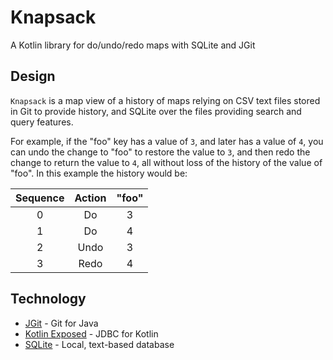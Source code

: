 # Knapsack

A Kotlin library for do/undo/redo maps with SQLite and JGit

## Design

`Knapsack` is a map view of a history of maps relying on CSV text files
stored in Git to provide history, and SQLite over the files providing search
and query features.

For example, if the "foo" key has a value of `3`, and later has a value of
`4`, you can undo the change to "foo" to restore the value to `3`, and then
redo the change to return the value to `4`, all without loss of the history
of the value of "foo".  In this example the history would be:

| Sequence | Action | "foo" |
|:--------:|:------:|:-----:|
| 0        | Do     | 3     |
| 1        | Do     | 4     |
| 2        | Undo   | 3     |
| 3        | Redo   | 4     |

## Technology

* [JGit](https://github.com/eclipse/jgit) - Git for Java
* [Kotlin Exposed](https://github.com/JetBrains/Exposed) - JDBC for Kotlin
* [SQLite](https://github.com/xerial/sqlite-jdbc) - Local, text-based database
